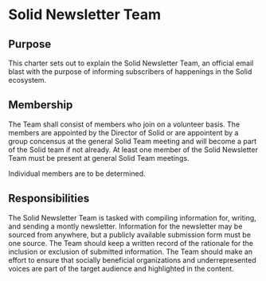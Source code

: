 # Solid Newsletter Team

## Purpose
This charter sets out to explain the Solid Newsletter Team, an official email blast with the purpose of informing subscribers of happenings in the Solid ecosystem.

## Membership
The Team shall consist of members who join on a volunteer basis. The members are appointed by the Director of Solid or are appointent by a group concensus at the general Solid Team meeting and will become a part of the Solid team if not already. At least one member of the Solid Newsletter Team must be present at general Solid Team meetings.

Individual members are to be determined.

## Responsibilities
The Solid Newsletter Team is tasked with compiling information for, writing, and sending a montly newsletter. Information for the newsletter may be sourced from anywhere, but a publicly available submission form must be one source. The Team should keep a written record of the rationale for the inclusion or exclusion of submitted information. The Team should make an effort to ensure that socially beneficial organizations and underrepresented voices are part of the target audience and highlighted in the content.
